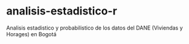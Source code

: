 # analisis-estadistico-r
Analisis estadistico y probabilistico de los datos del DANE (Viviendas y Horages) en Bogotá
